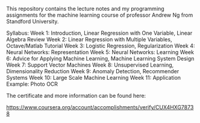 This repository contains the lecture notes and my programming assignments for the machine learning course of professor Andrew Ng from Standford University.

Syllabus:
Week 1: Introduction, Linear Regression with One Variable, Linear Algebra Review
Week 2: Linear Regression with Multiple Variables, Octave/Matlab Tutorial
Week 3: Logistic Regression, Regularization
Week 4: Neural Networks: Representation
Week 5: Neural Networks: Learning
Week 6: Advice for Applying Machine Learning, Machine Learning System Design
Week 7: Support Vector Machines
Week 8: Unsupervised Learning, Dimensionality Reduction
Week 9: Anomaly Detection, Recommender Systems
Week 10: Large Scale Machine Learning
Week 11: Application Example: Photo OCR

The certificate and more information can be found here:

https://www.coursera.org/account/accomplishments/verify/CUX4HXG78738
